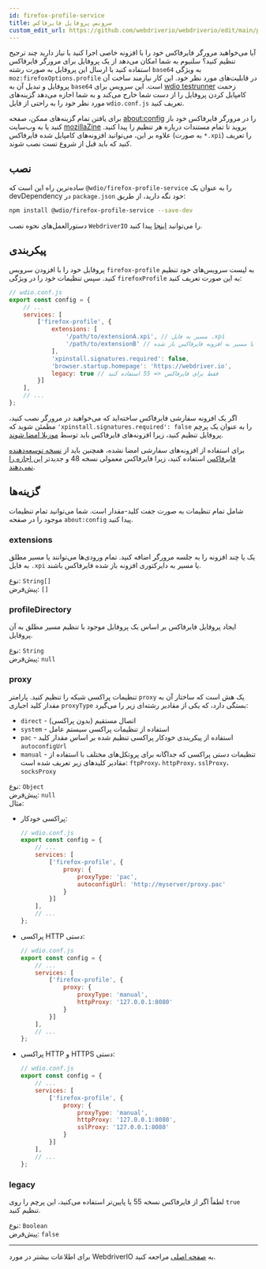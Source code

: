 ```yaml
---
id: firefox-profile-service
title: سرویس پروفایل فایرفاکس
custom_edit_url: https://github.com/webdriverio/webdriverio/edit/main/packages/wdio-firefox-profile-service/README.md
---
```



آیا می‌خواهید مرورگر فایرفاکس خود را با افزونه خاصی اجرا کنید یا نیاز دارید چند ترجیح تنظیم کنید؟ سلنیوم به شما امکان می‌دهد از یک پروفایل برای مرورگر فایرفاکس استفاده کنید با ارسال این پروفایل به صورت رشته `base64` به ویژگی `moz:firefoxOptions.profile` در قابلیت‌های مورد نظر خود. این کار نیازمند ساخت آن پروفایل و تبدیل آن به `base64` است. این سرویس برای [wdio testrunner](https://webdriver.io/docs/clioptions) زحمت کامپایل کردن پروفایل را از دست شما خارج می‌کند و به شما اجازه می‌دهد گزینه‌های مورد نظر خود را به راحتی از فایل `wdio.conf.js` تعریف کنید.

برای یافتن تمام گزینه‌های ممکن، صفحه [about:config](about:config) را در مرورگر فایرفاکس خود باز کنید یا به وب‌سایت [mozillaZine](http://kb.mozillazine.org/About:config_entries) بروید تا تمام مستندات درباره هر تنظیم را پیدا کنید. علاوه بر این، می‌توانید افزونه‌های کامپایل شده فایرفاکس (به صورت `*.xpi`) را تعریف کنید که باید قبل از شروع تست نصب شوند.

## نصب

ساده‌ترین راه این است که `@wdio/firefox-profile-service` را به عنوان یک devDependency در `package.json` خود نگه دارید، از طریق:

```sh
npm install @wdio/firefox-profile-service --save-dev
```

دستورالعمل‌های نحوه نصب `WebdriverIO` را می‌توانید [اینجا](https://webdriver.io/docs/gettingstarted) پیدا کنید.

## پیکربندی

پروفایل خود را با افزودن سرویس `firefox-profile` به لیست سرویس‌های خود تنظیم کنید. سپس تنظیمات خود را در ویژگی `firefoxProfile` به این صورت تعریف کنید:

```js
// wdio.conf.js
export const config = {
    // ...
    services: [
        ['firefox-profile', {
            extensions: [
                '/path/to/extensionA.xpi', // مسیر به فایل .xpi
                '/path/to/extensionB' // یا مسیر به افزونه فایرفاکس باز شده
            ],
            'xpinstall.signatures.required': false,
            'browser.startup.homepage': 'https://webdriver.io',
            legacy: true // فقط برای فایرفاکس <= 55 استفاده کنید
        }]
    ],
    // ...
};
```

اگر یک افزونه سفارشی فایرفاکس ساخته‌اید که می‌خواهید در مرورگر نصب کنید، مطمئن شوید که `'xpinstall.signatures.required': false` را به عنوان یک پرچم پروفایل تنظیم کنید، زیرا افزونه‌های فایرفاکس باید توسط [موزیلا امضا شوند](https://wiki.mozilla.org/Add-ons/Extension_Signing).

برای استفاده از افزونه‌های سفارشی امضا نشده، همچنین باید از [نسخه توسعه‌دهنده فایرفاکس](https://www.mozilla.org/en-GB/firefox/developer/) استفاده کنید، زیرا فایرفاکس معمولی نسخه 48 و جدیدتر [این اجازه را نمی‌دهند](https://wiki.mozilla.org/Add-ons/Extension_Signing#Timeline).

## گزینه‌ها

شامل تمام تنظیمات به صورت جفت کلید-مقدار است. شما می‌توانید تمام تنظیمات موجود را در صفحه `about:config` پیدا کنید.

### extensions

یک یا چند افزونه را به جلسه مرورگر اضافه کنید. تمام ورودی‌ها می‌توانند یا مسیر مطلق به فایل `.xpi` یا مسیر به دایرکتوری افزونه باز شده فایرفاکس باشند.

نوع: `String[]`<br />
پیش‌فرض: `[]`

### profileDirectory

ایجاد پروفایل فایرفاکس بر اساس یک پروفایل موجود با تنظیم مسیر مطلق به آن پروفایل.

نوع: `String`<br />
پیش‌فرض: `null`

### proxy

تنظیمات پراکسی شبکه را تنظیم کنید. پارامتر `proxy` یک هش است که ساختار آن به مقدار کلید اجباری `proxyType` بستگی دارد، که یکی از مقادیر رشته‌ای زیر را می‌گیرد:

 * `direct` - اتصال مستقیم (بدون پراکسی)
 * `system` - استفاده از تنظیمات پراکسی سیستم عامل
 * `pac` - استفاده از پیکربندی خودکار پراکسی تنظیم شده بر اساس مقدار کلید `autoconfigUrl`
 * `manual` - تنظیمات دستی پراکسی که جداگانه برای پروتکل‌های مختلف با استفاده از مقادیر کلیدهای زیر تعریف شده است: `ftpProxy`، `httpProxy`، `sslProxy`، `socksProxy`

نوع: `Object`<br />
پیش‌فرض: `null`<br />
مثال:

- پراکسی خودکار:
    ```js
    // wdio.conf.js
    export const config = {
        // ...
        services: [
            ['firefox-profile', {
                proxy: {
                    proxyType: 'pac',
                    autoconfigUrl: 'http://myserver/proxy.pac'
                }
            }]
        ],
        // ...
    };
    ```

- پراکسی HTTP دستی:
    ```js
    // wdio.conf.js
    export const config = {
        // ...
        services: [
            ['firefox-profile', {
                proxy: {
                    proxyType: 'manual',
                    httpProxy: '127.0.0.1:8080'
                }
            }]
        ],
        // ...
    };
    ```

- پراکسی HTTP و HTTPS دستی:
    ```js
    // wdio.conf.js
    export const config = {
        // ...
        services: [
            ['firefox-profile', {
                proxy: {
                    proxyType: 'manual',
                    httpProxy: '127.0.0.1:8080',
                    sslProxy: '127.0.0.1:8080'
                }
            }]
        ],
        // ...
    };
    ```

### legacy

لطفاً اگر از فایرفاکس نسخه 55 یا پایین‌تر استفاده می‌کنید، این پرچم را روی `true` تنظیم کنید.

نوع: `Boolean`<br />
پیش‌فرض: `false`

----

برای اطلاعات بیشتر در مورد WebdriverIO به [صفحه اصلی](https://webdriver.io) مراجعه کنید.